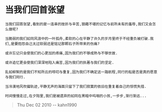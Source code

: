 # 当我们回首张望

    当我们回首张望,看到的是一连串的挫折与辛苦,狼藉不堪的记忆与前所未有的羞辱,我们又会怎么做呢?

    当脆弱的我们如同风浪中的一叶孤舟,柔软的心在平静了许久的岁月里终于不经重负被打破.我们,是要抱怨自己太过软弱还是铭记那颗石子所带来的伤痛?

    或许忘记只会使我们的心更加的疼痛,因为我们的不够成熟与不够世故.

    或许追忆更会使我们深深地陷入痛苦,因为我们的执著与我们的坚定.

    乱如柳絮的是我们不知所云的唠叨与重复,因为我们不确定这一路航程,同行的船是否是真的愿意与我们同行.

    当冷漠地风吹偏轨迹,平静无声的海面只留下了我们寂寞的依旧在重复着自己的惊慌失措.

    时间慢慢走过,在夕阳里,我们是被遗弃的如同在黑暗中呜咽的小孩,一步步,渐行渐远...

> Thu Dec 02 2010 -- kahn1990
